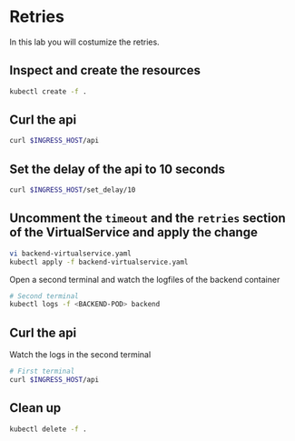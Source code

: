 # Retries

In this lab you will costumize the retries.

## Inspect and create the resources

```bash
kubectl create -f .
```

## Curl the api 

```bash
curl $INGRESS_HOST/api
```

## Set the delay of the api to 10 seconds

```bash
curl $INGRESS_HOST/set_delay/10
```

## Uncomment the `timeout` and the `retries` section of the VirtualService and apply the change

```bash
vi backend-virtualservice.yaml
kubectl apply -f backend-virtualservice.yaml
```

Open a second terminal and watch the logfiles of the backend container

```bash
# Second terminal
kubectl logs -f <BACKEND-POD> backend
```

## Curl the api 

Watch the logs in the second terminal 

```bash
# First terminal
curl $INGRESS_HOST/api
```

## Clean up

```bash
kubectl delete -f .
```
